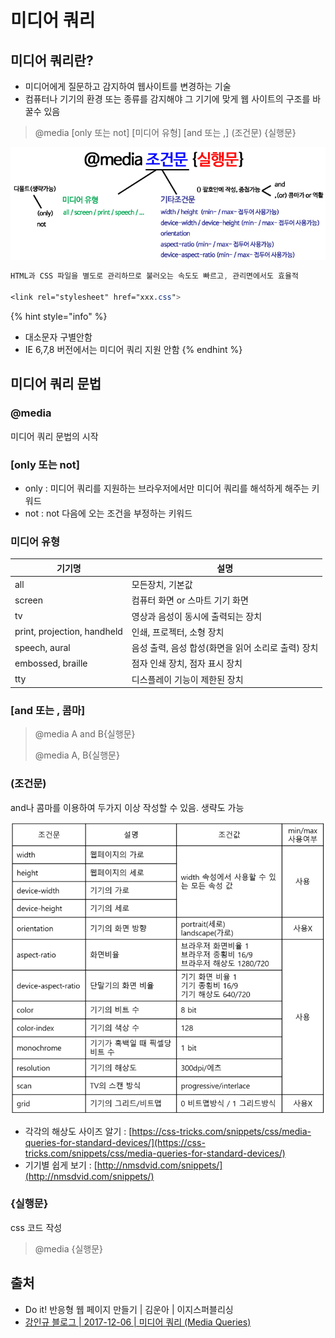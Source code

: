 # 미디어 쿼리

## 미디어 쿼리란?

* 미디어에게 질문하고 감지하여 웹사이트를 변경하는 기술
* 컴퓨터나 기기의 환경 또는 종류를 감지해야 그 기기에 맞게 웹 사이트의 구조를 바꿀수 있음

> @media \[only 또는 not] \[미디어 유형] \[and 또는 ,] (조건문) {실행문}

![](<../../.gitbook/assets/image (44) (1).png>)

```css
HTML과 CSS 파일을 별도로 관리하므로 불러오는 속도도 빠르고, 관리면에서도 효율적

<link rel="stylesheet" href="xxx.css">
```

{% hint style="info" %}
* 대소문자 구별안함
* IE 6,7,8 버전에서는 미디어 쿼리 지원 안함
{% endhint %}

## 미디어 쿼리 문법

### @media

미디어 쿼리 문법의 시작

### \[only 또는 not]

* only : 미디어 쿼리를 지원하는 브라우저에서만 미디어 쿼리를 해석하게 해주는 키워드
* not : not 다음에 오는 조건을 부정하는 키워드

### 미디어 유형

| 기기명                         | 설명                             |
| --------------------------- | ------------------------------ |
| all                         | 모든장치, 기본값                      |
| screen                      | 컴퓨터 화면 or 스마트 기기 화면            |
| tv                          | 영상과 음성이 동시에 출력되는 장치            |
| print, projection, handheld | 인쇄, 프로젝터, 소형 장치                |
| speech, aural               | 음성 출력, 음성 합성(화면을 읽어 소리로 출력) 장치 |
| embossed, braille           | 점자 인쇄 장치, 점자 표시 장치             |
| tty                         | 디스플레이 기능이 제한된 장치               |

### \[and 또는 , 콤마]

> @media A and B{실행문}
>
> @media A, B{실행문}

### (조건문)

and나 콤마를 이용하여 두가지 이상 작성할 수 있음. 생략도 가능

![](<../../.gitbook/assets/image (45).png>)

* 각각의 해상도 사이즈 알기 :  [https://css-tricks.com/snippets/css/media-queries-for-standard-devices/](https://css-tricks.com/snippets/css/media-queries-for-standard-devices/)
* 기기별 쉽게 보기 : [http://nmsdvid.com/snippets/](http://nmsdvid.com/snippets/)

### {실행문}

css 코드 작성

> @media {실행문}

## 출처

* Do it! 반응형 웹 페이지 만들기 | 김운아 | 이지스퍼블리싱
* [강인규 블로그 | 2017-12-06 | 미디어 쿼리 (Media Queries)](https://innks.github.io/2017/12/06/css/Media-Queries/)
